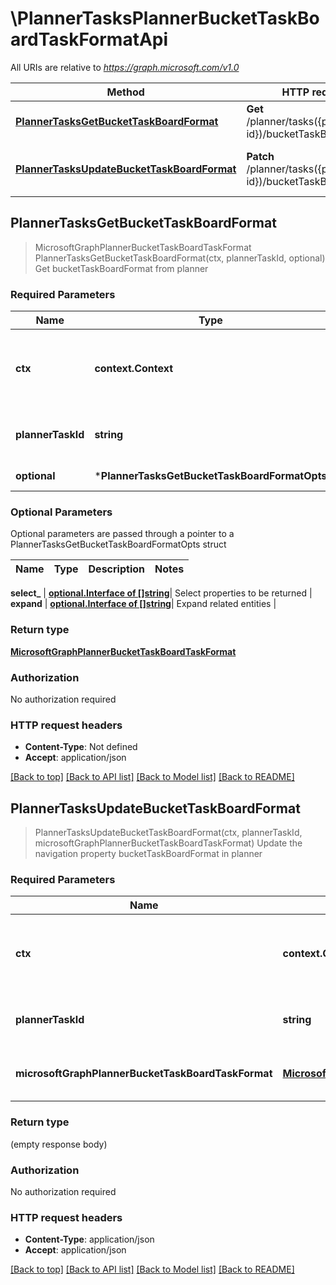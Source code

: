 # \PlannerTasksPlannerBucketTaskBoardTaskFormatApi

All URIs are relative to *https://graph.microsoft.com/v1.0*

Method | HTTP request | Description
------------- | ------------- | -------------
[**PlannerTasksGetBucketTaskBoardFormat**](PlannerTasksPlannerBucketTaskBoardTaskFormatApi.md#PlannerTasksGetBucketTaskBoardFormat) | **Get** /planner/tasks({plannerTask-id})/bucketTaskBoardFormat | Get bucketTaskBoardFormat from planner
[**PlannerTasksUpdateBucketTaskBoardFormat**](PlannerTasksPlannerBucketTaskBoardTaskFormatApi.md#PlannerTasksUpdateBucketTaskBoardFormat) | **Patch** /planner/tasks({plannerTask-id})/bucketTaskBoardFormat | Update the navigation property bucketTaskBoardFormat in planner



## PlannerTasksGetBucketTaskBoardFormat

> MicrosoftGraphPlannerBucketTaskBoardTaskFormat PlannerTasksGetBucketTaskBoardFormat(ctx, plannerTaskId, optional)
Get bucketTaskBoardFormat from planner

### Required Parameters


Name | Type | Description  | Notes
------------- | ------------- | ------------- | -------------
**ctx** | **context.Context** | context for authentication, logging, cancellation, deadlines, tracing, etc.
**plannerTaskId** | **string**| key: plannerTask-id of plannerTask | 
 **optional** | ***PlannerTasksGetBucketTaskBoardFormatOpts** | optional parameters | nil if no parameters

### Optional Parameters

Optional parameters are passed through a pointer to a PlannerTasksGetBucketTaskBoardFormatOpts struct


Name | Type | Description  | Notes
------------- | ------------- | ------------- | -------------

 **select_** | [**optional.Interface of []string**](string.md)| Select properties to be returned | 
 **expand** | [**optional.Interface of []string**](string.md)| Expand related entities | 

### Return type

[**MicrosoftGraphPlannerBucketTaskBoardTaskFormat**](microsoft.graph.plannerBucketTaskBoardTaskFormat.md)

### Authorization

No authorization required

### HTTP request headers

- **Content-Type**: Not defined
- **Accept**: application/json

[[Back to top]](#) [[Back to API list]](../README.md#documentation-for-api-endpoints)
[[Back to Model list]](../README.md#documentation-for-models)
[[Back to README]](../README.md)


## PlannerTasksUpdateBucketTaskBoardFormat

> PlannerTasksUpdateBucketTaskBoardFormat(ctx, plannerTaskId, microsoftGraphPlannerBucketTaskBoardTaskFormat)
Update the navigation property bucketTaskBoardFormat in planner

### Required Parameters


Name | Type | Description  | Notes
------------- | ------------- | ------------- | -------------
**ctx** | **context.Context** | context for authentication, logging, cancellation, deadlines, tracing, etc.
**plannerTaskId** | **string**| key: plannerTask-id of plannerTask | 
**microsoftGraphPlannerBucketTaskBoardTaskFormat** | [**MicrosoftGraphPlannerBucketTaskBoardTaskFormat**](MicrosoftGraphPlannerBucketTaskBoardTaskFormat.md)| New navigation property values | 

### Return type

 (empty response body)

### Authorization

No authorization required

### HTTP request headers

- **Content-Type**: application/json
- **Accept**: application/json

[[Back to top]](#) [[Back to API list]](../README.md#documentation-for-api-endpoints)
[[Back to Model list]](../README.md#documentation-for-models)
[[Back to README]](../README.md)


